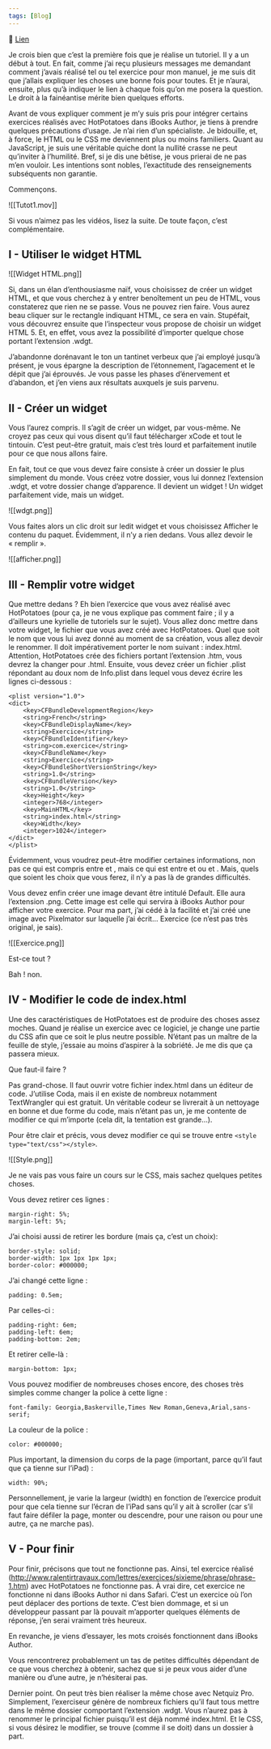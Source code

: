 ```yaml
---
tags: [Blog]
---
```


🔗 [Lien](https://www.ralentirtravaux.com/le_blog/comment-integrer-des-exercices-du-type-hotpotatoes-dans-ibooks-author/)

Je crois bien que c’est la première fois que je réalise un tutoriel. Il y a un début à tout.
En fait, comme j’ai reçu plusieurs messages me demandant comment j’avais réalisé tel ou tel exercice pour mon manuel, je me suis dit que j’allais expliquer les choses une bonne fois pour toutes. Et je n’aurai, ensuite, plus qu’à indiquer le lien à chaque fois qu’on me posera la question. Le droit à la fainéantise mérite bien quelques efforts.

Avant de vous expliquer comment je m’y suis pris pour intégrer certains exercices réalisés avec HotPotatoes dans iBooks Author, je tiens à prendre quelques précautions d’usage. Je n’ai rien d’un spécialiste. Je bidouille, et, à force, le HTML ou le CSS me deviennent plus ou moins familiers. Quant au JavaScript, je suis une véritable quiche dont la nullité crasse ne peut qu’inviter à l’humilité. Bref, si je dis une bêtise, je vous prierai de ne pas m’en vouloir. Les intentions sont nobles, l’exactitude des renseignements subséquents non garantie.

Commençons.

![[Tutot1.mov]]

Si vous n’aimez pas les vidéos, lisez la suite. De toute façon, c’est complémentaire.

## I - Utiliser le widget HTML
![[Widget HTML.png]]

Si, dans un élan d’enthousiasme naïf, vous choisissez de créer un widget HTML, et que vous cherchez à y entrer benoîtement un peu de HTML, vous constaterez que rien ne se passe. Vous ne pouvez rien faire. Vous aurez beau cliquer sur le rectangle indiquant HTML, ce sera en vain. Stupéfait, vous découvrez ensuite que l’inspecteur vous propose de choisir un widget HTML 5. Et, en effet, vous avez la possibilité d’importer quelque chose portant l’extension .wdgt.

J’abandonne dorénavant le ton un tantinet verbeux que j’ai employé jusqu’à présent, je vous épargne la description de l’étonnement, l’agacement et le dépit que j’ai éprouvés. Je vous passe les phases d’énervement et d’abandon, et j’en viens aux résultats auxquels je suis parvenu.

## II - Créer un widget

Vous l’aurez compris. Il s’agit de créer un widget, par vous-même. Ne croyez pas ceux qui vous disent qu’il faut télécharger xCode et tout le tintouin. C’est peut-être gratuit, mais c’est très lourd et parfaitement inutile pour ce que nous allons faire.

En fait, tout ce que vous devez faire consiste à créer un dossier le plus simplement du monde. Vous créez votre dossier, vous lui donnez l’extension .wdgt, et votre dossier change d’apparence. Il devient un widget ! Un widget parfaitement vide, mais un widget.

![[wdgt.png]]

Vous faites alors un clic droit sur ledit widget et vous choisissez Afficher le contenu du paquet. Évidemment, il n’y a rien dedans. Vous allez devoir le « remplir ».

![[afficher.png]]


## III - Remplir votre widget

Que mettre dedans ? Eh bien l’exercice que vous avez réalisé avec HotPotatoes (pour ça, je ne vous explique pas comment faire ; il y a d’ailleurs une kyrielle de tutoriels sur le sujet).
Vous allez donc mettre dans votre widget, le fichier que vous avez créé avec HotPotatoes. Quel que soit le nom que vous lui avez donné au moment de sa création, vous allez devoir le renommer. Il doit impérativement porter le nom suivant : index.html. Attention, HotPotatoes crée des fichiers portant l’extension .htm, vous devrez la changer pour .html.
Ensuite, vous devez créer un fichier .plist répondant au doux nom de Info.plist dans lequel vous devez écrire les lignes ci-dessous :

```
<plist version="1.0">
<dict>
	<key>CFBundleDevelopmentRegion</key>
	<string>French</string>
	<key>CFBundleDisplayName</key>
	<string>Exercice</string>
	<key>CFBundleIdentifier</key>
	<string>com.exercice</string>
	<key>CFBundleName</key>
	<string>Exercice</string>  
	<key>CFBundleShortVersionString</key>
	<string>1.0</string>
	<key>CFBundleVersion</key>
	<string>1.0</string>
	<key>Height</key>
	<integer>768</integer>
	<key>MainHTML</key>
	<string>index.html</string>
	<key>Width</key>
	<integer>1024</integer>
</dict>
</plist>
```

Évidemment, vous voudrez peut-être modifier certaines informations, non pas ce qui est compris entre <key> et </key>, mais ce qui est entre <string> et </string> ou <integer> et </integer>. Mais, quels que soient les choix que vous ferez, il n’y a pas là de grandes difficultés.

Vous devez enfin créer une image devant être intitulé Default. Elle aura l’extension .png. Cette image est celle qui servira à iBooks Author pour afficher votre exercice. Pour ma part, j’ai cédé à la facilité et j’ai créé une image avec Pixelmator sur laquelle j’ai écrit... Exercice (ce n’est pas très original, je sais).

![[Exercice.png]]

Est-ce tout ?

Bah ! non.

## IV - Modifier le code de index.html

Une des caractéristiques de HotPotatoes est de produire des choses assez moches. Quand je réalise un exercice avec ce logiciel, je change une partie du CSS afin que ce soit le plus neutre possible. N’étant pas un maître de la feuille de style, j’essaie au moins d’aspirer à la sobriété. Je me dis que ça passera mieux.

Que faut-il faire ?

Pas grand-chose. Il faut ouvrir votre fichier index.html dans un éditeur de code. J’utilise Coda, mais il en existe de nombreux notamment TextWrangler qui est gratuit. Un véritable codeur se livrerait à un nettoyage en bonne et due forme du code, mais n’étant pas un, je me contente de modifier ce qui m’importe (cela dit, la tentation est grande...).

Pour être clair et précis, vous devez modifier ce qui se trouve entre `<style type="text/css"></style>`.

![[Style.png]]

Je ne vais pas vous faire un cours sur le CSS, mais sachez quelques petites choses.

Vous devez retirer ces lignes :

```
margin-right: 5%;
margin-left: 5%;
````

J’ai choisi aussi de retirer les bordure (mais ça, c’est un choix):

```
border-style: solid;
border-width: 1px 1px 1px 1px;
border-color: #000000;
````

J’ai changé cette ligne :

```
padding: 0.5em;
````

Par celles-ci :

```
padding-right: 6em;
padding-left: 6em;
padding-bottom: 2em;
````

Et retirer celle-là :

```
margin-bottom: 1px;
````

Vous pouvez modifier de nombreuses choses encore, des choses très simples comme changer la police à cette ligne :

```
font-family: Georgia,Baskerville,Times New Roman,Geneva,Arial,sans-serif;
````

La couleur de la police :

```
color: #000000;
````

Plus important, la dimension du corps de la page (important, parce qu’il faut que ça tienne sur l’iPad) :

```
width: 90%;
````

Personnellement, je varie la largeur (width) en fonction de l’exercice produit pour que cela tienne sur l’écran de l’iPad sans qu’il y ait à scroller (car s’il faut faire défiler la page, monter ou descendre, pour une raison ou pour une autre, ça ne marche pas).

## V - Pour finir

Pour finir, précisons que tout ne fonctionne pas. Ainsi, tel exercice réalisé (http://www.ralentirtravaux.com/lettres/exercices/sixieme/phrase/phrase-1.htm) avec HotPotatoes ne fonctionne pas. À vrai dire, cet exercice ne fonctionne ni dans iBooks Author ni dans Safari. C’est un exercice où l’on peut déplacer des portions de texte. C’est bien dommage, et si un développeur passant par là pouvait m’apporter quelques éléments de réponse, j’en serai vraiment très heureux.

En revanche, je viens d’essayer, les mots croisés fonctionnent dans iBooks Author.

Vous rencontrerez probablement un tas de petites difficultés dépendant de ce que vous cherchez à obtenir, sachez que si je peux vous aider d’une manière ou d’une autre, je n’hésiterai pas.

Dernier point. On peut très bien réaliser la même chose avec Netquiz Pro. Simplement, l’exerciseur génère de nombreux fichiers qu’il faut tous mettre dans le même dossier comportant l’extension .wdgt. Vous n’aurez pas à renommer le principal fichier puisqu’il est déjà nommé index.html. Et le CSS, si vous désirez le modifier, se trouve (comme il se doit) dans un dossier à part.
